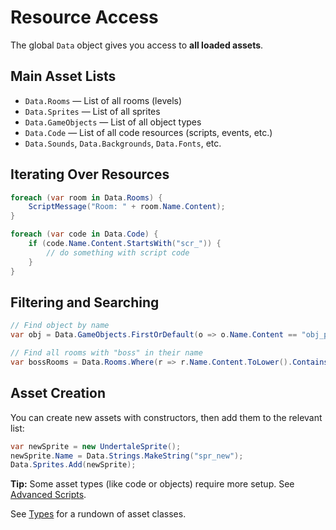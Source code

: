 # Resource Access

The global `Data` object gives you access to **all loaded assets**.

## Main Asset Lists

- `Data.Rooms` — List of all rooms (levels)
- `Data.Sprites` — List of all sprites
- `Data.GameObjects` — List of all object types
- `Data.Code` — List of all code resources (scripts, events, etc.)
- `Data.Sounds`, `Data.Backgrounds`, `Data.Fonts`, etc.

## Iterating Over Resources

```csharp
foreach (var room in Data.Rooms) {
    ScriptMessage("Room: " + room.Name.Content);
}
```

```csharp
foreach (var code in Data.Code) {
    if (code.Name.Content.StartsWith("scr_")) {
        // do something with script code
    }
}
```

## Filtering and Searching

```csharp
// Find object by name
var obj = Data.GameObjects.FirstOrDefault(o => o.Name.Content == "obj_player");

// Find all rooms with "boss" in their name
var bossRooms = Data.Rooms.Where(r => r.Name.Content.ToLower().Contains("boss"));
```

## Asset Creation

You can create new assets with constructors, then add them to the relevant list:

```csharp
var newSprite = new UndertaleSprite();
newSprite.Name = Data.Strings.MakeString("spr_new");
Data.Sprites.Add(newSprite);
```

**Tip:** Some asset types (like code or objects) require more setup. See [Advanced Scripts](advanced.md).

See [Types](types.md) for a rundown of asset classes.
